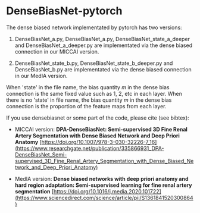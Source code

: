 # DenseBiasNet-pytorch
The dense biased network implementated by pytorch has two versions:

1. DenseBiasNet_a.py, DenseBiasNet_a.py, DenseBiasNet_state_a_deeper and DenseBiasNet_a_deeper.py are implementated via the dense biased connection in our MICCAI version.

2. DenseBiasNet_state_b.py, DenseBiasNet_state_b_deeper.py and DenseBiasNet_b.py are implementated via the dense biased connection in our MedIA version.

When 'state' in the file name, the bias quantity $m$ in the dense bias connection is the same fixed value such as 1, 2, etc in each layer. When there is no 'state' in file name, the bias quantity $m$ in the dense bias connection is the proportion of the feature maps from each layer.

If you use densebiasnet or some part of the code, please cite (see bibtex):
* MICCAI version:
**DPA-DenseBiasNet: Semi-supervised 3D Fine Renal Artery Segmentation with Dense Biased Network and Deep Priori Anatomy**  [https://doi.org/10.1007/978-3-030-32226-7_16](https://www.researchgate.net/publication/335866931_DPA-DenseBiasNet_Semi-supervised_3D_Fine_Renal_Artery_Segmentation_with_Dense_Biased_Network_and_Deep_Priori_Anatomy) 

* MedIA version:
**Dense biased networks with deep priori anatomy and hard region adaptation: Semi-supervised learning for fine renal artery segmentation**
[https://doi.org/10.1016/j.media.2020.101722](https://www.sciencedirect.com/science/article/pii/S1361841520300864)
